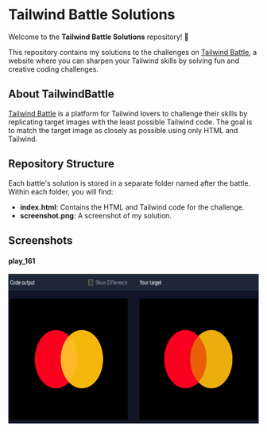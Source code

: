 # Tailwind Battle Solutions

Welcome to the **Tailwind Battle Solutions** repository! 🎨

This repository contains my solutions to the challenges on [Tailwind Battle](https://www.tailwindbattle.com/), a website where you can sharpen your Tailwind skills by solving fun and creative coding challenges.

## About TailwindBattle

[Tailwind Battle](https://tailwindbattle.com/) is a platform for Tailwind lovers to challenge their skills by replicating target images with the least possible Tailwind code. The goal is to match the target image as closely as possible using only HTML and Tailwind.

## Repository Structure

Each battle's solution is stored in a separate folder named after the battle. Within each folder, you will find:

- **index.html**: Contains the HTML and Tailwind code for the challenge.
- **screenshot.png**: A screenshot of my solution.

## Screenshots

#### play_161

<img src="./src/play_161/screenshot.png" height="300px" alt="play_161">
